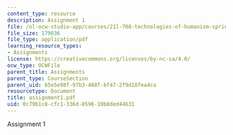 ```yaml
---
content_type: resource
description: Assignment 1
file: /ol-ocw-studio-app/courses/21l-708-technologies-of-humanism-spring-2003/0c79b1c8cfc1336d859610b8ded44631_assignment1.pdf
file_size: 179836
file_type: application/pdf
learning_resource_types:
- Assignments
license: https://creativecommons.org/licenses/by-nc-sa/4.0/
ocw_type: OCWFile
parent_title: Assignments
parent_type: CourseSection
parent_uid: b5e5e98f-97b3-488f-bf47-2f9d18fea4ca
resourcetype: Document
title: assignment1.pdf
uid: 0c79b1c8-cfc1-336d-8596-10b8ded44631
---
```

Assignment 1